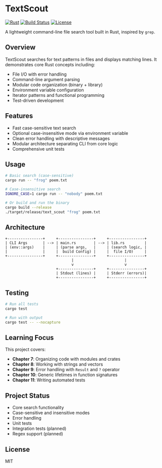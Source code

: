 # TextScout

[![Rust](https://img.shields.io/badge/Rust-Programming-orange?style=for-the-badge&logo=rust)](https://www.rust-lang.org/)
[![Build Status](https://img.shields.io/badge/build-passing-brightgreen?style=for-the-badge)](#)
[![License](https://img.shields.io/badge/license-MIT-blue?style=for-the-badge)](#)

A lightweight command-line file search tool built in Rust, inspired by `grep`.

## Overview

TextScout searches for text patterns in files and displays matching lines. It demonstrates core Rust concepts including:
- File I/O with error handling
- Command-line argument parsing
- Modular code organization (binary + library)
- Environment variable configuration
- Iterator patterns and functional programming
- Test-driven development

## Features

- Fast case-sensitive text search
- Optional case-insensitive mode via environment variable
- Clean error handling with descriptive messages
- Modular architecture separating CLI from core logic
- Comprehensive unit tests

## Usage
```bash
# Basic search (case-sensitive)
cargo run -- "frog" poem.txt

# Case-insensitive search
IGNORE_CASE=1 cargo run -- "nobody" poem.txt

# Or build and run the binary
cargo build --release
./target/release/text_scout "frog" poem.txt
```

## Architecture
```
+----------------+     +----------------+     +----------------+
| CLI Args       | --> | main.rs        | --> | lib.rs         |
| (env::args)    |     | (parse args,   |     | (search logic, |
|                |     |  build Config) |     |  file I/O)     |
+----------------+     +----------------+     +----------------+
                              |                       |
                              v                       v
                       +----------------+     +----------------+
                       | Stdout (lines) |     | Stderr (errors)|
                       +----------------+     +----------------+
```

## Testing
```bash
# Run all tests
cargo test

# Run with output
cargo test -- --nocapture
```

## Learning Focus

This project covers:
- **Chapter 7**: Organizing code with modules and crates
- **Chapter 8**: Working with strings and vectors
- **Chapter 9**: Error handling with `Result` and `?` operator
- **Chapter 10**: Generic lifetimes in function signatures
- **Chapter 11**: Writing automated tests

## Project Status

- Core search functionality  
- Case-sensitive and insensitive modes  
- Error handling  
- Unit tests  
- Integration tests (planned)  
- Regex support (planned)  

## License

MIT